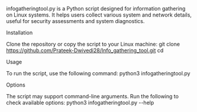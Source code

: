 infogatheringtool.py is a Python script designed for information gathering on Linux systems. It helps users collect various system and network details, useful for security assessments and system diagnostics.

Installation

Clone the repository or copy the script to your Linux machine:
git clone https://github.com/Prateek-Dwivedi28/Info_gathering_tool.git
cd <repository-directory>

Usage

To run the script, use the following command:
python3 infogatheringtool.py

Options

The script may support command-line arguments. Run the following to check available options:
python3 infogatheringtool.py --help
